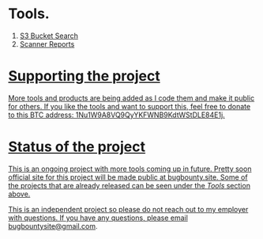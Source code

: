 # Tools. 

1. <a href="https://rojan-rijal.github.io/s3_search/">S3 Bucket Search</a>
2. <a href="https://rojan-rijal.github.io/scanner_reports/">Scanner Reports



# Supporting the project
More tools and products are being added as I code them and make it public for others. If you like the tools and want to support this, feel free to donate to this BTC address: 1Nu1W9A8VQ9QyYKFWNB9KdtWStDLE84E1j. 

# Status of the project
This is an ongoing project with more tools coming up in future. Pretty soon official site for this project will be made public at bugbounty.site. Some of the projects that are already released can be seen under the *Tools* section above. 

This is an independent project so please do not reach out to my employer with questions. If you have any questions, please email bugbountysite@gmail.com. 
